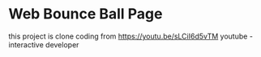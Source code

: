 # Web Bounce Ball Page
this project is clone coding from 
https://youtu.be/sLCiI6d5vTM
youtube - interactive developer


